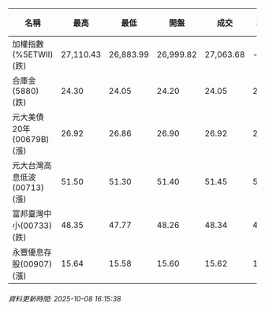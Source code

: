 | 名稱 | 最高 | 最低 | 開盤 | 成交 | 均價 | 成交金額(億) | 昨收 | 漲跌幅 | 漲跌 | 總量 | 昨量 | 振幅 |
| -------- | -------- | -------- | -------- |-------- | -------- | -------- |-------- |-------- |-------- | -------- | -------- |-------- |
|加權指數(%5ETWII) (跌)|27,110.43|26,883.99|26,999.82|27,063.68|-|4,535.25|27,211.95|0.54%|148.27|8,189,088|0|0.83%|
|合庫金(5880) (跌)|24.30|24.05|24.20|24.05|24.11|1.89|24.10|0.21%|0.05|7,850|13,896|1.04%|
|元大美債20年(00679B) (漲)|26.92|26.86|26.90|26.92|26.90|10.12|26.70|0.82%|0.22|37,620|49,327|0.22%|
|元大台灣高息低波(00713) (漲)|51.50|51.30|51.40|51.45|51.42|5.96|51.40|0.10%|0.05|11,586|24,487|0.39%|
|富邦臺灣中小(00733) (跌)|48.35|47.77|48.26|48.34|48.14|0.340|48.42|0.17%|0.08|707|2,153|1.20%|
|永豐優息存股(00907) (漲)|15.64|15.58|15.60|15.62|15.61|0.133|15.61|0.06%|0.01|851|1,307|0.38%|
###### 資料更新時間: 2025-10-08 16:15:38